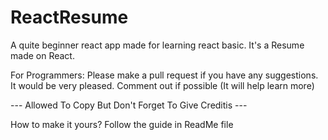# ReactResume
A quite beginner react app made for learning react basic.
It's a Resume made on React. 

For Programmers:
  Please make a pull request if you have any suggestions. It would be very pleased. Comment out if possible (It will help learn more)
  
--- Allowed To Copy But Don't Forget To Give Creditis ---

How to make it yours? Follow the guide in ReadMe file
